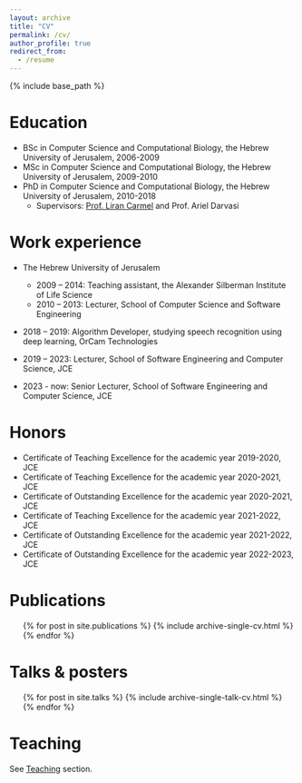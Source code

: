 ```yaml
---
layout: archive
title: "CV"
permalink: /cv/
author_profile: true
redirect_from:
  - /resume
---
```


<!-- <iframe src="/files/pdf/Williams CV.pdf" width="100%" height="500" frameborder="no" border="0" marginwidth="0" marginheight="0"></iframe>

You can download a PDF copy of my CV [here](/files/pdf/Williams CV.pdf).

-->
{% include base_path %}

Education
======
* BSc in Computer Science and Computational Biology, the Hebrew University of Jerusalem, 2006-2009
* MSc in Computer Science and Computational Biology, the Hebrew University of Jerusalem, 2009-2010
* PhD in Computer Science and Computational Biology, the Hebrew University of Jerusalem, 2010-2018
  * Supervisors: [Prof. Liran Carmel](http://carmelab.huji.ac.il/) and Prof. Ariel Darvasi

Work experience
======
* The Hebrew University of Jerusalem
  *	2009 – 2014: Teaching assistant, the Alexander Silberman Institute of Life Science
  *	2010 – 2013: Lecturer, School of Computer Science and Software Engineering

*	2018 – 2019: Algorithm Developer, studying speech recognition using deep learning, OrCam Technologies
*	2019 – 2023: Lecturer, School of Software Engineering and Computer Science, JCE
*	2023 - now: Senior Lecturer, School of Software Engineering and Computer Science, JCE

Honors
======
* Certificate of Teaching Excellence for the academic year 2019-2020, JCE
* Certificate of Teaching Excellence for the academic year 2020-2021, JCE
* Certificate of Outstanding Excellence for the academic year 2020-2021, JCE
* Certificate of Teaching Excellence for the academic year 2021-2022, JCE 
* Certificate of Outstanding Excellence for the academic year 2021-2022, JCE
* Certificate of Outstanding Excellence for the academic year 2022-2023, JCE

Publications
======
  <ul>{% for post in site.publications %}
    {% include archive-single-cv.html %}
  {% endfor %}</ul>
  
Talks & posters
======
  <ul>{% for post in site.talks %}
    {% include archive-single-talk-cv.html %}
  {% endfor %}</ul>
  
Teaching
======
See [Teaching](https://cohenoa-lab.github.io/teaching/) section.

  

